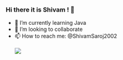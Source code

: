 ### Hi there it is Shivam ! 👋

- 🌱 I’m currently learning Java
- 👯 I’m looking to collaborate 
- 📫 How to reach me: @ShivamSaroj2002
<br><br>
<img src ="https://github-readme-stats.vercel.app/api?username=shivamsaroj2002&&show_icons=true&title_color=ffffff&icon_color=bb2acf&text_color=daf7dc&bg_color=151515"></img>

